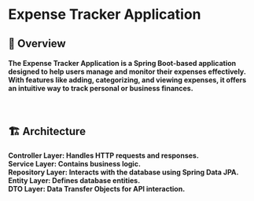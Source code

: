<H1>Expense Tracker Application</H1>

<H2>📖 Overview</H2>
<H4>
The Expense Tracker Application is a Spring Boot-based application designed to help users manage and monitor their expenses effectively. With features like adding, categorizing, and viewing expenses, it offers an intuitive way to track personal or business finances.
</H4>
<br>

<H2>🏗️ Architecture</H2>

<H4>
Controller Layer: Handles HTTP requests and responses.<br>
Service Layer: Contains business logic.<br>
Repository Layer: Interacts with the database using Spring Data JPA.<br>
Entity Layer: Defines database entities.<br>
DTO Layer: Data Transfer Objects for API interaction.</H4>